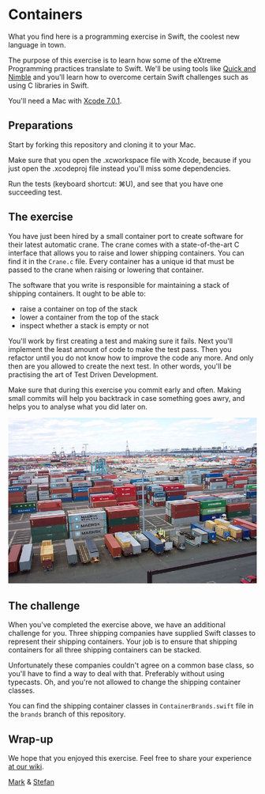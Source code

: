 Containers
==========

What you find here is a programming exercise in Swift, the coolest new language in town.

The purpose of this exercise is to learn how some of the eXtreme Programming practices translate to Swift. We'll be using tools like [Quick and Nimble][1] and you'll learn how to overcome certain Swift challenges such as using C libraries in Swift. 

You'll need a Mac with [Xcode 7.0.1][2].

Preparations
------------

Start by forking this repository and cloning it to your Mac. 

Make sure that you open the .xcworkspace file with Xcode, because if you just open the .xcodeproj file instead you'll miss some dependencies.

Run the tests (keyboard shortcut: ⌘U), and see that you have one succeeding test.

The exercise
-------------
You have just been hired by a small container port to create software for their latest automatic crane. The crane comes with a state-of-the-art C interface that allows you to raise and lower shipping containers. You can find it in the `Crane.c` file. Every container has a unique id that must be passed to the crane when raising or lowering that container.

The software that you write is responsible for maintaining a stack of shipping containers. It ought to be able to:

* raise a container on top of the stack
* lower a container from the top of the stack
* inspect whether a stack is empty or not

You'll work by first creating a test and making sure it fails. Next you'll implement the least amount of code to make the test pass. Then you refactor until you do not know how to improve the code any more. And only then are you allowed to create the next test. In other words, you'll be practising the art of Test Driven Development.

Make sure that during this exercise you commit early and often. Making small commits will help you backtrack in case something goes awry, and helps you to analyse what you did later on.

![Shipping Containers](ShippingContainers.jpg)

The challenge
-------------

When you've completed the exercise above, we have an additional challenge for you. Three shipping companies have supplied Swift classes to represent their shipping containers. Your job is to ensure that shipping containers for all three shipping containers can be stacked.

Unfortunately these companies couldn't agree on a common base class, so you'll have to find a way to deal with that. Preferably without using typecasts. Oh, and you're not allowed to change the shipping container classes.

You can find the shipping container classes in `ContainerBrands.swift` file in the `brands` branch of this repository. 

Wrap-up
-------

We hope that you enjoyed this exercise. Feel free to share your experience [at our wiki][4].

[Mark][5] & [Stefan][6]

[1]: https://github.com/Quick/Quick
[2]: https://developer.apple.com/xcode/
[3]: https://github.com/Quick/Quick/blob/master/Documentation/QuickExamplesAndGroups.md
[4]: https://github.com/markspanbroek/Containers/wiki
[5]: https://github.com/markspanbroek
[6]: https://github.com/svdo